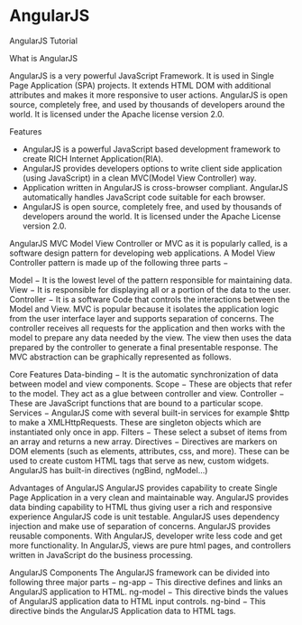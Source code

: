 # AngularJS
AngularJS Tutorial

What is AngularJS

AngularJS is a very powerful JavaScript Framework. It is used in Single Page Application (SPA) projects. It extends HTML DOM with additional attributes and makes it more responsive to user actions. AngularJS is open source, completely free, and used by thousands of developers around the world. It is licensed under the Apache license version 2.0.

Features

* AngularJS is a powerful JavaScript based development framework to create RICH Internet Application(RIA).
* AngularJS provides developers options to write client side application (using JavaScript) in a clean MVC(Model View Controller) way.
* Application written in AngularJS is cross-browser compliant. AngularJS automatically handles JavaScript code suitable for each browser.
* AngularJS is open source, completely free, and used by thousands of developers around the world. It is licensed under the Apache License version 2.0.


AngularJS MVC
Model View Controller or MVC as it is popularly called, is a software design pattern for developing web applications. A Model View Controller pattern is made up of the following three parts −

Model − It is the lowest level of the pattern responsible for maintaining data.
View − It is responsible for displaying all or a portion of the data to the user.
Controller − It is a software Code that controls the interactions between the Model and View.
MVC is popular because it isolates the application logic from the user interface layer and supports separation of concerns. The controller receives all requests for the application and then works with the model to prepare any data needed by the view. The view then uses the data prepared by the controller to generate a final presentable response. The MVC abstraction can be graphically represented as follows.


Core Features
Data-binding − It is the automatic synchronization of data between model and view components.
Scope − These are objects that refer to the model. They act as a glue between controller and view.
Controller − These are JavaScript functions that are bound to a particular scope.
Services − AngularJS come with several built-in services for example $http to make a XMLHttpRequests. These are singleton objects which are instantiated only once in app.
Filters − These select a subset of items from an array and returns a new array.
Directives − Directives are markers on DOM elements (such as elements, attributes, css, and more). These can be used to create custom HTML tags that serve as new, custom widgets. AngularJS has built-in directives (ngBind, ngModel...)


Advantages of AngularJS
AngularJS provides capability to create Single Page Application in a very clean and maintainable way.
AngularJS provides data binding capability to HTML thus giving user a rich and responsive experience
AngularJS code is unit testable.
AngularJS uses dependency injection and make use of separation of concerns.
AngularJS provides reusable components.
With AngularJS, developer write less code and get more functionality.
In AngularJS, views are pure html pages, and controllers written in JavaScript do the business processing.


AngularJS Components
The AngularJS framework can be divided into following three major parts −
ng-app − This directive defines and links an AngularJS application to HTML.
ng-model − This directive binds the values of AngularJS application data to HTML input controls.
ng-bind − This directive binds the AngularJS Application data to HTML tags.



